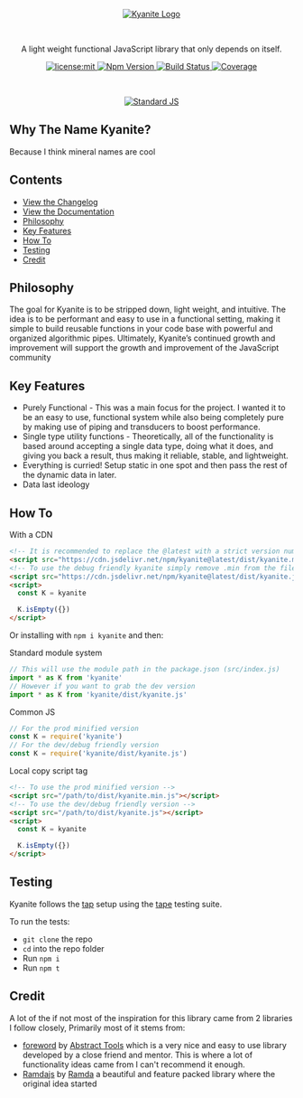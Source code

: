 <p align=center>
  <a href="https://kyanite.dusty.codes/" title="Kyanite Documentation">
    <img alt="Kyanite Logo" src="https://user-images.githubusercontent.com/8997380/48008308-69174500-e0e7-11e8-9a57-ebd558f094f8.png">
  </a>
</p>
<br />
<p align=center>
  A light weight functional JavaScript library that only depends on itself.
</p>
<p align=center>
  <a href="./LICENSE">
    <img
      alt="license:mit"
      src="https://img.shields.io/badge/license-mit-green.svg?style=flat-square"
    />
  </a>
  <a href="https://www.npmjs.com/package/kyanite">
    <img alt="Npm Version" src="https://img.shields.io/npm/v/kyanite.svg?style=flat-square">
  </a>
  <a href="https://github.com/dhershman1/kyanite/actions/workflows/kyanite.yml">
    <img alt="Build Status" src="https://img.shields.io/github/actions/workflow/status/dhershman1/kyanite/kyanite.yml?style=flat-square">
  </a>
  <a href="https://codecov.io/gh/dhershman1/kyanite">
    <img alt="Coverage" src="https://codecov.io/gh/dhershman1/kyanite/branch/master/graph/badge.svg">
  </a>
</p>
<br />
<p align=center>
  <a href="https://github.com/standard/standard">
    <img alt="Standard JS" src="https://cdn.rawgit.com/standard/standard/master/badge.svg">
  </a>
</p>

## Why The Name Kyanite?

Because I think mineral names are cool

## Contents

- [View the Changelog](https://github.com/dhershman1/kyanite/blob/master/CHANGELOG.md)
- [View the Documentation](https://dhershman1.github.io/kyanite/)
- [Philosophy](#philosophy)
- [Key Features](#key-features)
- [How To](#how-to)
- [Testing](#testing)
- [Credit](#credit)

## Philosophy

The goal for Kyanite is to be stripped down, light weight, and intuitive. The idea is to be performant and easy to use in a functional setting, making it simple to build reusable functions in your code base with powerful and organized algorithmic pipes. Ultimately, Kyanite’s continued growth and improvement will support the growth and improvement of the JavaScript community

## Key Features

- Purely Functional - This was a main focus for the project. I wanted it to be an easy to use, functional system while also being completely pure by making use of piping and transducers to boost performance.
- Single type utility functions - Theoretically, all of the functionality is based around accepting a single data type, doing what it does, and giving you back a result, thus making it reliable, stable, and lightweight.
- Everything is curried! Setup static in one spot and then pass the rest of the dynamic data in later.
- Data last ideology

## How To

With a CDN

```html
<!-- It is recommended to replace the @latest with a strict version number for production -->
<script src="https://cdn.jsdelivr.net/npm/kyanite@latest/dist/kyanite.min.js"></script>
<!-- To use the debug friendly kyanite simply remove .min from the filename -->
<script src="https://cdn.jsdelivr.net/npm/kyanite@latest/dist/kyanite.js"></script>
<script>
  const K = kyanite

  K.isEmpty({})
</script>
```

Or installing with `npm i kyanite` and then:

Standard module system

```js
// This will use the module path in the package.json (src/index.js)
import * as K from 'kyanite'
// However if you want to grab the dev version
import * as K from 'kyanite/dist/kyanite.js'
```

Common JS

```js
// For the prod minified version
const K = require('kyanite')
// For the dev/debug friendly version
const K = require('kyanite/dist/kyanite.js')
```

Local copy script tag

```html
<!-- To use the prod minified version -->
<script src="/path/to/dist/kyanite.min.js"></script>
<!-- To use the dev/debug friendly version -->
<script src="/path/to/dist/kyanite.js"></script>
<script>
  const K = kyanite

  K.isEmpty({})
</script>
```

## Testing

Kyanite follows the [tap](http://testanything.org/) setup using the [tape](https://github.com/substack/tape) testing suite.

To run the tests:

- `git clone` the repo
- `cd` into the repo folder
- Run `npm i`
- Run `npm t`

## Credit

A lot of the if not most of the inspiration for this library came from 2 libraries I follow closely, Primarily most of it stems from:

- [foreword](https://github.com/abstract-tools/foreword) by [Abstract Tools](https://github.com/abstract-tools) which is a very nice and easy to use library developed by a close friend and mentor. This is where a lot of functionality ideas came from I can't recommend it enough.
- [Ramdajs](http://ramdajs.com/) by [Ramda](https://github.com/ramda) a beautiful and feature packed library where the original idea started
